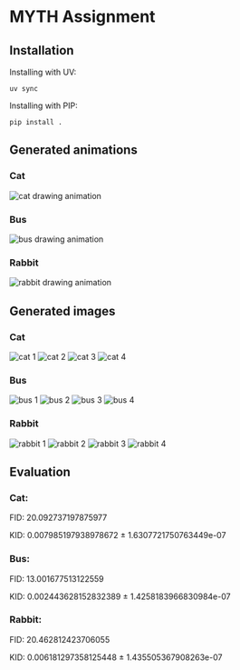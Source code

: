 # MYTH Assignment

## Installation

Installing with UV:

```
uv sync
```

Installing with PIP:

```
pip install .
```

## Generated animations

### Cat

![cat drawing animation](outputs/cat/cat_drawing_animation.gif)

### Bus

![bus drawing animation](outputs/bus/bus_drawing_animation.gif)

### Rabbit

![rabbit drawing animation](outputs/rabbit/rabbit_drawing_animation.gif)

## Generated images

### Cat

![cat 1](outputs/cat/cat_1.png)
![cat 2](outputs/cat/cat_2.png)
![cat 3](outputs/cat/cat_3.png)
![cat 4](outputs/cat/cat_4.png)

### Bus

![bus 1](outputs/bus/bus_1.png)
![bus 2](outputs/bus/bus_2.png)
![bus 3](outputs/bus/bus_3.png)
![bus 4](outputs/bus/bus_4.png)


### Rabbit

![rabbit 1](outputs/rabbit/rabbit_1.png)
![rabbit 2](outputs/rabbit/rabbit_2.png)
![rabbit 3](outputs/rabbit/rabbit_3.png)
![rabbit 4](outputs/rabbit/rabbit_4.png)


## Evaluation

### Cat:

FID: 20.092737197875977

KID: 0.007985197938978672 ± 1.6307721750763449e-07

### Bus:

FID: 13.001677513122559

KID: 0.002443628152832389 ± 1.4258183966830984e-07

### Rabbit:

FID: 20.462812423706055

KID: 0.006181297358125448 ± 1.435505367908263e-07
